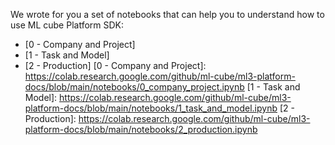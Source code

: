 We wrote for you a set of notebooks that can help you to understand how to use ML cube Platform SDK:

- [0 - Company and Project]
- [1 - Task and Model]
- [2 - Production]
[0 - Company and Project]: https://colab.research.google.com/github/ml-cube/ml3-platform-docs/blob/main/notebooks/0_company_project.ipynb
[1 - Task and Model]: https://colab.research.google.com/github/ml-cube/ml3-platform-docs/blob/main/notebooks/1_task_and_model.ipynb
[2 - Production]: https://colab.research.google.com/github/ml-cube/ml3-platform-docs/blob/main/notebooks/2_production.ipynb